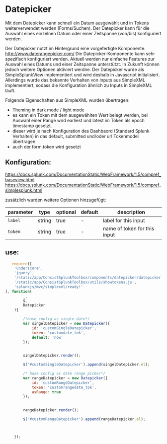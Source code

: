 # Datepicker

Mit dem Datepicker kann schnell ein Datum ausgewählt und in Tokens weiterverwendet werden (Forms/Suchen). Der Datepicker kann für die Auswahl eines einzelnen Datum oder einer Zeitspanne (von/bis) konfiguriert werden. 

Der Datepicker nutzt im Hintergrund eine vorgefertigte Komponente: http://www.daterangepicker.com/ Die Datepicker-Komponente kann sehr spezifisch konfiguriert werden. Aktuell werden nur einfache Features zur Auswahl eines Datums und einer Zeitspanne unterstützt. In Zukunft können jedoch weitere Optionen aktiviert werdne.
Der Datepicker wurde als SimpleSplunkView implementiert und wird deshalb in Javascript initialisiert. Allerdings wurde das bekannte Verhalten von Inputs aus SimpleXML implementiert, sodass die Konfiguration ähnlich zu Inputs in SimpleXML läuft.

Folgende Eigenschaften aus SimpleXML wurden übertragen:
- Theming in dark mode / light mode
- es kann ein Token mit dem ausgewählten Wert belegt werden, bei Auswahl einer Range wird earliest und latest im Token als epoch timestamp gesetzt.
- dieser wird je nach Konfiguration des Dashbaord (Standard Splunk Verhalten) in das default, submitted und/oder url Tokenmodel übertragen
- auch der form.token wird gesetzt


## Konfiguration: 


https://docs.splunk.com/DocumentationStatic/WebFramework/1.5/compref_baseview.html
https://docs.splunk.com/DocumentationStatic/WebFramework/1.5/compref_simplesplunk.html 


zusätzlich wurden weitere Optionen hinzugefügt:

| parameter           | type               | optional | default             | description                           |
| ---------           | -------------------| ---------| --------------------| --------------------------------------|
| `label`             | string             | true     | -                   | label for this input                  |
| `token`             | string             | true     | -                   | name of token for this input          |



## use: 

```javascript
   require([
    'underscore',
    'jquery',
    '/static/app/ConsistSplunkToolbox/components/datepicker/datepicker.js',
    '/static/app/ConsistSplunkToolbox/utils/showtokens.js',
    'splunkjs/mvc/simplexml/ready!'
], function( 
        _,
        $,
        Datepicker
    ){

        /*base config as single date*/
        var singelDatepicker = new Datepicker({
            id: 'customSingleDatepicker',
            token: 'customdate_tok',
            default: 'now'
        });
        

        singelDatepicker.render();

        $('#customSingleDatepicker').append(singelDatepicker.el);

        /* base config as date range picker*/ 
        var rangeDatepicker = new Datepicker({
            id: 'customRangeDatepicker',
            token: 'customrangedate_tok',
            asRange: true
        });
        

        rangeDatepicker.render();

        $('#customRangeDatepicker').append(rangeDatepicker.el);



    });
```
